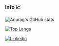 ### Info 📈

![Anurag's GitHub stats](https://readme-stats-michel.vercel.app/api?username=michelmlg&show_icons=true&theme=vue-dark)

[![Top Langs](https://readme-stats-michel.vercel.app/api/top-langs/?username=michelmlg&layout=donut&theme=vue-dark&exclude_repo=readme-stats-anuraghazra,michelmlg.github.io)](https://github.com/anuraghazra/github-readme-stats)

[![Linkedin](https://img.shields.io/badge/LinkedIn-0077B5?style=for-the-badge&logo=linkedin&logoColor=white)](https://www.linkedin.com/in/michellisboa2022/)



